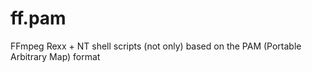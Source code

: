 # ff.pam
FFmpeg Rexx + NT shell scripts (not only) based on the PAM (Portable Arbitrary Map) format
